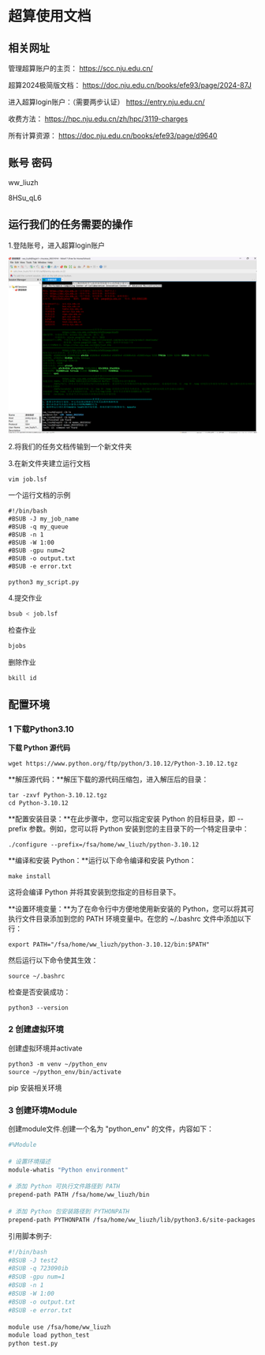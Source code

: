 # 超算使用文档

## 相关网址

管理超算账户的主页：
https://scc.nju.edu.cn/

超算2024极简版文档：
https://doc.nju.edu.cn/books/efe93/page/2024-87J

进入超算login账户：（需要两步认证）
https://entry.nju.edu.cn/

收费方法：
https://hpc.nju.edu.cn/zh/hpc/3119-charges

所有计算资源：
https://doc.nju.edu.cn/books/efe93/page/d9640

## 账号 密码

ww_liuzh

8HSu_qL6

## 运行我们的任务需要的操作

1.登陆账号，进入超算login账户

![alt text](1.png)

2.将我们的任务文档传输到一个新文件夹

3.在新文件夹建立运行文档

```
vim job.lsf
```

一个运行文档的示例

```vim linenums="1"
#!/bin/bash
#BSUB -J my_job_name
#BSUB -q my_queue
#BSUB -n 1
#BSUB -W 1:00
#BSUB -gpu num=2
#BSUB -o output.txt
#BSUB -e error.txt

python3 my_script.py
```

4.提交作业

```bash
bsub < job.lsf
```

检查作业

```bash
bjobs
```

删除作业

```bash
bkill id
```

## 配置环境

### 1 下载Python3.10

**下载 Python 源代码**

```
wget https://www.python.org/ftp/python/3.10.12/Python-3.10.12.tgz
```

**解压源代码：**解压下载的源代码压缩包，进入解压后的目录：

```
tar -zxvf Python-3.10.12.tgz
cd Python-3.10.12
```

**配置安装目录：**在此步骤中，您可以指定安装 Python 的目标目录，即 --prefix 参数。例如，您可以将 Python 安装到您的主目录下的一个特定目录中：

```
./configure --prefix=/fsa/home/ww_liuzh/python-3.10.12
```

**编译和安装 Python：**运行以下命令编译和安装 Python：


```make -j 4
make install
```

这将会编译 Python 并将其安装到您指定的目标目录下。

**设置环境变量：**为了在命令行中方便地使用新安装的 Python，您可以将其可执行文件目录添加到您的 PATH 环境变量中。在您的 ~/.bashrc 文件中添加以下行：


```
export PATH="/fsa/home/ww_liuzh/python-3.10.12/bin:$PATH"
```

然后运行以下命令使其生效：

```
source ~/.bashrc
```

检查是否安装成功：

```
python3 --version
```

### 2 创建虚拟环境

创建虚拟环境并activate

```
python3 -m venv ~/python_env
source ~/python_env/bin/activate
```

pip 安装相关环境

### 3 创建环境Module

创建module文件.创建一个名为 "python_env" 的文件，内容如下：

```bash
#%Module

# 设置环境描述
module-whatis "Python environment"

# 添加 Python 可执行文件路径到 PATH
prepend-path PATH /fsa/home/ww_liuzh/bin

# 添加 Python 包安装路径到 PYTHONPATH
prepend-path PYTHONPATH /fsa/home/ww_liuzh/lib/python3.6/site-packages
```

引用脚本例子:

```bash
#!/bin/bash
#BSUB -J test2
#BSUB -q 723090ib
#BSUB -gpu num=1
#BSUB -n 1
#BSUB -W 1:00
#BSUB -o output.txt
#BSUB -e error.txt

module use /fsa/home/ww_liuzh
module load python_test
python test.py
```
